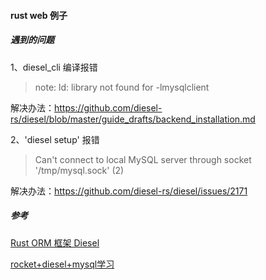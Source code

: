 #### rust web 例子

##### 遇到的问题
1、diesel_cli 编译报错
> note: ld: library not found for -lmysqlclient

解决办法：https://github.com/diesel-rs/diesel/blob/master/guide_drafts/backend_installation.md

2、'diesel setup' 报错
> Can't connect to local MySQL server through socket '/tmp/mysql.sock' (2)

解决办法：https://github.com/diesel-rs/diesel/issues/2171

##### 参考
[Rust ORM 框架 Diesel](https://www.rectcircle.cn/posts/rust-diesel/)

[rocket+diesel+mysql学习](https://www.jianshu.com/p/95452dbe343b)